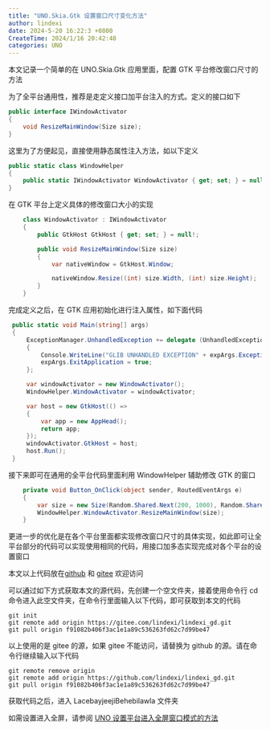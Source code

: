 ```yaml
---
title: "UNO.Skia.Gtk 设置窗口尺寸变化方法"
author: lindexi
date: 2024-5-20 16:22:3 +0800
CreateTime: 2024/1/16 20:42:48
categories: UNO
---
```


本文记录一个简单的在 UNO.Skia.Gtk 应用里面，配置 GTK 平台修改窗口尺寸的方法

<!--more-->


<!-- CreateTime:2024/1/16 20:42:48 -->

<!-- 发布 -->
<!-- 博客 -->

为了全平台通用性，推荐是走定义接口加平台注入的方式。定义的接口如下

```csharp
public interface IWindowActivator
{
    void ResizeMainWindow(Size size);
}
```

这里为了方便起见，直接使用静态属性注入方法，如以下定义

```csharp
public static class WindowHelper
{
    public static IWindowActivator WindowActivator { get; set; } = null!;
}
```

在 GTK 平台上定义具体的修改窗口大小的实现

```csharp
    class WindowActivator : IWindowActivator
    {
        public GtkHost GtkHost { get; set; } = null!;

        public void ResizeMainWindow(Size size)
        {
            var nativeWindow = GtkHost.Window;

            nativeWindow.Resize((int) size.Width, (int) size.Height);
        }
    }
```

完成定义之后，在 GTK 应用初始化进行注入属性，如下面代码

```csharp
 public static void Main(string[] args)
 {
     ExceptionManager.UnhandledException += delegate (UnhandledExceptionArgs expArgs)
     {
         Console.WriteLine("GLIB UNHANDLED EXCEPTION" + expArgs.ExceptionObject.ToString());
         expArgs.ExitApplication = true;
     };

     var windowActivator = new WindowActivator();
     WindowHelper.WindowActivator = windowActivator;

     var host = new GtkHost(() =>
     {
         var app = new AppHead();
         return app;
     });
     windowActivator.GtkHost = host;
     host.Run();
 }
```

接下来即可在通用的全平台代码里面利用 WindowHelper 辅助修改 GTK 的窗口

```csharp
    private void Button_OnClick(object sender, RoutedEventArgs e)
    {
        var size = new Size(Random.Shared.Next(200, 1000), Random.Shared.Next(200, 1000));
        WindowHelper.WindowActivator.ResizeMainWindow(size);
    }
```

更进一步的优化是在各个平台里面都实现修改窗口尺寸的具体实现，如此即可让全平台部分的代码可以实现使用相同的代码，用接口加多态实现完成对各个平台的设置窗口

本文以上代码放在[github](https://github.com/lindexi/lindexi_gd/tree/f91082b406f3ac1e1a89c536263fd62c7d99be47/LacebayjeejiBehebilawla) 和 [gitee](https://gitee.com/lindexi/lindexi_gd/tree/f91082b406f3ac1e1a89c536263fd62c7d99be47/LacebayjeejiBehebilawla) 欢迎访问

可以通过如下方式获取本文的源代码，先创建一个空文件夹，接着使用命令行 cd 命令进入此空文件夹，在命令行里面输入以下代码，即可获取到本文的代码

```
git init
git remote add origin https://gitee.com/lindexi/lindexi_gd.git
git pull origin f91082b406f3ac1e1a89c536263fd62c7d99be47
```

以上使用的是 gitee 的源，如果 gitee 不能访问，请替换为 github 的源。请在命令行继续输入以下代码

```
git remote remove origin
git remote add origin https://github.com/lindexi/lindexi_gd.git
git pull origin f91082b406f3ac1e1a89c536263fd62c7d99be47
```

获取代码之后，进入 LacebayjeejiBehebilawla 文件夹

如需设置进入全屏，请参阅 [UNO 设置平台进入全屏窗口模式的方法](https://blog.lindexi.com/post/UNO-%E8%AE%BE%E7%BD%AE%E5%B9%B3%E5%8F%B0%E8%BF%9B%E5%85%A5%E5%85%A8%E5%B1%8F%E7%AA%97%E5%8F%A3%E6%A8%A1%E5%BC%8F%E7%9A%84%E6%96%B9%E6%B3%95.html )
